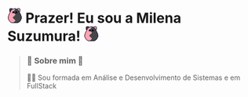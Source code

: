 # ![ImageTitle](/image/luck-monster.png) Prazer! Eu sou a Milena Suzumura! ![ImageTitle](/image/luck-monster.png)

> ### 🎎 Sobre mim 🎎
> 👩‍💻 Sou formada em Análise e Desenvolvimento de Sistemas e em FullStack</li>
